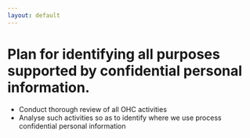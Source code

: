 ```yaml
---
layout: default
---
```

# Plan for identifying all purposes supported by confidential personal information.

* Conduct thorough review of all OHC activities
* Analyse such activities so as to identify where we use process confidential personal information
